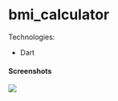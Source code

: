 # bmi_calculator

Technologies:
- Dart

  

#### Screenshots
<p><img align="center" src="BMI-Calculator_SS"/></p>



